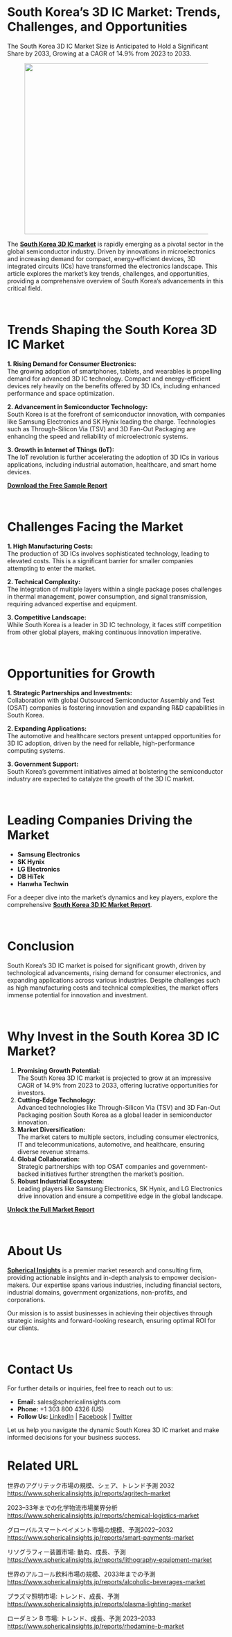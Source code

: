 <h1 id="0679" class="pw-post-title fo fp fq bf fr fs ft fu fv fw fx fy fz ga gb gc gd ge gf gg gh gi gj gk gl gm gn go gp gq bk" data-testid="storyTitle" data-selectable-paragraph=""><strong class="al">South Korea&rsquo;s 3D IC Market: Trends, Challenges, and Opportunities</strong></h1>
<div class="fj fk fl fm fn">
<div class="ab cb">
<div class="ci bh ev ew ex ey">
<p id="5dd2" class="pw-post-body-paragraph la lb fq lc b ld le lf lg lh li lj lk ll lm ln lo lp lq lr ls lt lu lv lw lx fj bk" data-selectable-paragraph="">The South Korea 3D IC Market Size is Anticipated to Hold a Significant Share by 2033, Growing at a CAGR of 14.9% from 2023 to 2033.</p>
<figure class="mb mc md me mf mg ly lz paragraph-image">
<div class="mh mi ed mj bh mk" tabindex="0">
<div class="ly lz ma"><picture><source srcset="https://miro.medium.com/v2/resize:fit:640/format:webp/1*y7cA4MEiTveL0QIq1OGxww.jpeg 640w, https://miro.medium.com/v2/resize:fit:720/format:webp/1*y7cA4MEiTveL0QIq1OGxww.jpeg 720w, https://miro.medium.com/v2/resize:fit:750/format:webp/1*y7cA4MEiTveL0QIq1OGxww.jpeg 750w, https://miro.medium.com/v2/resize:fit:786/format:webp/1*y7cA4MEiTveL0QIq1OGxww.jpeg 786w, https://miro.medium.com/v2/resize:fit:828/format:webp/1*y7cA4MEiTveL0QIq1OGxww.jpeg 828w, https://miro.medium.com/v2/resize:fit:1100/format:webp/1*y7cA4MEiTveL0QIq1OGxww.jpeg 1100w, https://miro.medium.com/v2/resize:fit:1400/format:webp/1*y7cA4MEiTveL0QIq1OGxww.jpeg 1400w" type="image/webp" sizes="(min-resolution: 4dppx) and (max-width: 700px) 50vw, (-webkit-min-device-pixel-ratio: 4) and (max-width: 700px) 50vw, (min-resolution: 3dppx) and (max-width: 700px) 67vw, (-webkit-min-device-pixel-ratio: 3) and (max-width: 700px) 65vw, (min-resolution: 2.5dppx) and (max-width: 700px) 80vw, (-webkit-min-device-pixel-ratio: 2.5) and (max-width: 700px) 80vw, (min-resolution: 2dppx) and (max-width: 700px) 100vw, (-webkit-min-device-pixel-ratio: 2) and (max-width: 700px) 100vw, 700px" /><source srcset="https://miro.medium.com/v2/resize:fit:640/1*y7cA4MEiTveL0QIq1OGxww.jpeg 640w, https://miro.medium.com/v2/resize:fit:720/1*y7cA4MEiTveL0QIq1OGxww.jpeg 720w, https://miro.medium.com/v2/resize:fit:750/1*y7cA4MEiTveL0QIq1OGxww.jpeg 750w, https://miro.medium.com/v2/resize:fit:786/1*y7cA4MEiTveL0QIq1OGxww.jpeg 786w, https://miro.medium.com/v2/resize:fit:828/1*y7cA4MEiTveL0QIq1OGxww.jpeg 828w, https://miro.medium.com/v2/resize:fit:1100/1*y7cA4MEiTveL0QIq1OGxww.jpeg 1100w, https://miro.medium.com/v2/resize:fit:1400/1*y7cA4MEiTveL0QIq1OGxww.jpeg 1400w" sizes="(min-resolution: 4dppx) and (max-width: 700px) 50vw, (-webkit-min-device-pixel-ratio: 4) and (max-width: 700px) 50vw, (min-resolution: 3dppx) and (max-width: 700px) 67vw, (-webkit-min-device-pixel-ratio: 3) and (max-width: 700px) 65vw, (min-resolution: 2.5dppx) and (max-width: 700px) 80vw, (-webkit-min-device-pixel-ratio: 2.5) and (max-width: 700px) 80vw, (min-resolution: 2dppx) and (max-width: 700px) 100vw, (-webkit-min-device-pixel-ratio: 2) and (max-width: 700px) 100vw, 700px" data-testid="og" /><img class="bh ki ml c" src="https://miro.medium.com/v2/resize:fit:840/1*y7cA4MEiTveL0QIq1OGxww.jpeg" alt="" width="700" height="394" /></picture></div>
</div>
</figure>
<p id="5293" class="pw-post-body-paragraph la lb fq lc b ld le lf lg lh li lj lk ll lm ln lo lp lq lr ls lt lu lv lw lx fj bk" data-selectable-paragraph="">The&nbsp;<a class="af mm" href="https://www.sphericalinsights.com/reports/south-korea-3d-ic-market" target="_blank" rel="noopener ugc nofollow"><strong class="lc fr">South Korea 3D IC market</strong></a>&nbsp;is rapidly emerging as a pivotal sector in the global semiconductor industry. Driven by innovations in microelectronics and increasing demand for compact, energy-efficient devices, 3D integrated circuits (ICs) have transformed the electronics landscape. This article explores the market&rsquo;s key trends, challenges, and opportunities, providing a comprehensive overview of South Korea&rsquo;s advancements in this critical field.</p>
</div>
</div>
</div>
<div class="ab cb mn mo mp mq">&nbsp;</div>
<div class="fj fk fl fm fn">
<div class="ab cb">
<div class="ci bh ev ew ex ey">
<h1 id="3aef" class="mv mw fq bf mx my mz na nb nc nd ne nf ng nh ni nj nk nl nm nn no np nq nr ns bk" data-selectable-paragraph="">Trends Shaping the South Korea 3D IC Market</h1>
<p id="85de" class="pw-post-body-paragraph la lb fq lc b ld nt lf lg lh nu lj lk ll nv ln lo lp nw lr ls lt nx lv lw lx fj bk" data-selectable-paragraph=""><strong class="lc fr">1. Rising Demand for Consumer Electronics:</strong><br />The growing adoption of smartphones, tablets, and wearables is propelling demand for advanced 3D IC technology. Compact and energy-efficient devices rely heavily on the benefits offered by 3D ICs, including enhanced performance and space optimization.</p>
<p id="ad46" class="pw-post-body-paragraph la lb fq lc b ld le lf lg lh li lj lk ll lm ln lo lp lq lr ls lt lu lv lw lx fj bk" data-selectable-paragraph=""><strong class="lc fr">2. Advancement in Semiconductor Technology:</strong><br />South Korea is at the forefront of semiconductor innovation, with companies like Samsung Electronics and SK Hynix leading the charge. Technologies such as Through-Silicon Via (TSV) and 3D Fan-Out Packaging are enhancing the speed and reliability of microelectronic systems.</p>
<p id="7fb6" class="pw-post-body-paragraph la lb fq lc b ld le lf lg lh li lj lk ll lm ln lo lp lq lr ls lt lu lv lw lx fj bk" data-selectable-paragraph=""><strong class="lc fr">3. Growth in Internet of Things (IoT):</strong><br />The IoT revolution is further accelerating the adoption of 3D ICs in various applications, including industrial automation, healthcare, and smart home devices.</p>
<p id="b7c1" class="pw-post-body-paragraph la lb fq lc b ld le lf lg lh li lj lk ll lm ln lo lp lq lr ls lt lu lv lw lx fj bk" data-selectable-paragraph=""><a class="af mm" href="https://www.sphericalinsights.com/request-sample/7123" target="_blank" rel="noopener ugc nofollow"><strong class="lc fr">Download the Free Sample Report</strong></a></p>
</div>
</div>
</div>
<div class="ab cb mn mo mp mq">&nbsp;</div>
<div class="fj fk fl fm fn">
<div class="ab cb">
<div class="ci bh ev ew ex ey">
<h1 id="38d5" class="mv mw fq bf mx my mz na nb nc nd ne nf ng nh ni nj nk nl nm nn no np nq nr ns bk" data-selectable-paragraph="">Challenges Facing the Market</h1>
<p id="267e" class="pw-post-body-paragraph la lb fq lc b ld nt lf lg lh nu lj lk ll nv ln lo lp nw lr ls lt nx lv lw lx fj bk" data-selectable-paragraph=""><strong class="lc fr">1. High Manufacturing Costs:</strong><br />The production of 3D ICs involves sophisticated technology, leading to elevated costs. This is a significant barrier for smaller companies attempting to enter the market.</p>
<p id="a73d" class="pw-post-body-paragraph la lb fq lc b ld le lf lg lh li lj lk ll lm ln lo lp lq lr ls lt lu lv lw lx fj bk" data-selectable-paragraph=""><strong class="lc fr">2. Technical Complexity:</strong><br />The integration of multiple layers within a single package poses challenges in thermal management, power consumption, and signal transmission, requiring advanced expertise and equipment.</p>
<p id="43d7" class="pw-post-body-paragraph la lb fq lc b ld le lf lg lh li lj lk ll lm ln lo lp lq lr ls lt lu lv lw lx fj bk" data-selectable-paragraph=""><strong class="lc fr">3. Competitive Landscape:</strong><br />While South Korea is a leader in 3D IC technology, it faces stiff competition from other global players, making continuous innovation imperative.</p>
</div>
</div>
</div>
<div class="ab cb mn mo mp mq">&nbsp;</div>
<div class="fj fk fl fm fn">
<div class="ab cb">
<div class="ci bh ev ew ex ey">
<h1 id="0717" class="mv mw fq bf mx my mz na nb nc nd ne nf ng nh ni nj nk nl nm nn no np nq nr ns bk" data-selectable-paragraph="">Opportunities for Growth</h1>
<p id="22cd" class="pw-post-body-paragraph la lb fq lc b ld nt lf lg lh nu lj lk ll nv ln lo lp nw lr ls lt nx lv lw lx fj bk" data-selectable-paragraph=""><strong class="lc fr">1. Strategic Partnerships and Investments:</strong><br />Collaboration with global Outsourced Semiconductor Assembly and Test (OSAT) companies is fostering innovation and expanding R&amp;D capabilities in South Korea.</p>
<p id="3271" class="pw-post-body-paragraph la lb fq lc b ld le lf lg lh li lj lk ll lm ln lo lp lq lr ls lt lu lv lw lx fj bk" data-selectable-paragraph=""><strong class="lc fr">2. Expanding Applications:</strong><br />The automotive and healthcare sectors present untapped opportunities for 3D IC adoption, driven by the need for reliable, high-performance computing systems.</p>
<p id="b916" class="pw-post-body-paragraph la lb fq lc b ld le lf lg lh li lj lk ll lm ln lo lp lq lr ls lt lu lv lw lx fj bk" data-selectable-paragraph=""><strong class="lc fr">3. Government Support:</strong><br />South Korea&rsquo;s government initiatives aimed at bolstering the semiconductor industry are expected to catalyze the growth of the 3D IC market.</p>
</div>
</div>
</div>
<div class="ab cb mn mo mp mq">&nbsp;</div>
<div class="fj fk fl fm fn">
<div class="ab cb">
<div class="ci bh ev ew ex ey">
<h1 id="fc69" class="mv mw fq bf mx my mz na nb nc nd ne nf ng nh ni nj nk nl nm nn no np nq nr ns bk" data-selectable-paragraph="">Leading Companies Driving the Market</h1>
<ul class="">
<li id="a9ff" class="la lb fq lc b ld nt lf lg lh nu lj lk ll nv ln lo lp nw lr ls lt nx lv lw lx ny nz oa bk" data-selectable-paragraph=""><strong class="lc fr">Samsung Electronics</strong></li>
<li id="eba4" class="la lb fq lc b ld ob lf lg lh oc lj lk ll od ln lo lp oe lr ls lt of lv lw lx ny nz oa bk" data-selectable-paragraph=""><strong class="lc fr">SK Hynix</strong></li>
<li id="856d" class="la lb fq lc b ld ob lf lg lh oc lj lk ll od ln lo lp oe lr ls lt of lv lw lx ny nz oa bk" data-selectable-paragraph=""><strong class="lc fr">LG Electronics</strong></li>
<li id="ba25" class="la lb fq lc b ld ob lf lg lh oc lj lk ll od ln lo lp oe lr ls lt of lv lw lx ny nz oa bk" data-selectable-paragraph=""><strong class="lc fr">DB HiTek</strong></li>
<li id="3ce6" class="la lb fq lc b ld ob lf lg lh oc lj lk ll od ln lo lp oe lr ls lt of lv lw lx ny nz oa bk" data-selectable-paragraph=""><strong class="lc fr">Hanwha Techwin</strong></li>
</ul>
<p id="3993" class="pw-post-body-paragraph la lb fq lc b ld le lf lg lh li lj lk ll lm ln lo lp lq lr ls lt lu lv lw lx fj bk" data-selectable-paragraph="">For a deeper dive into the market&rsquo;s dynamics and key players, explore the comprehensive&nbsp;<a class="af mm" href="https://www.sphericalinsights.com/reports/south-korea-3d-ic-market" target="_blank" rel="noopener ugc nofollow"><strong class="lc fr">South Korea 3D IC Market Report</strong></a>.</p>
</div>
</div>
</div>
<div class="ab cb mn mo mp mq">&nbsp;</div>
<div class="fj fk fl fm fn">
<div class="ab cb">
<div class="ci bh ev ew ex ey">
<h1 id="c7c9" class="mv mw fq bf mx my mz na nb nc nd ne nf ng nh ni nj nk nl nm nn no np nq nr ns bk" data-selectable-paragraph="">Conclusion</h1>
<p id="808e" class="pw-post-body-paragraph la lb fq lc b ld nt lf lg lh nu lj lk ll nv ln lo lp nw lr ls lt nx lv lw lx fj bk" data-selectable-paragraph="">South Korea&rsquo;s 3D IC market is poised for significant growth, driven by technological advancements, rising demand for consumer electronics, and expanding applications across various industries. Despite challenges such as high manufacturing costs and technical complexities, the market offers immense potential for innovation and investment.</p>
</div>
</div>
</div>
<div class="ab cb mn mo mp mq">&nbsp;</div>
<div class="fj fk fl fm fn">
<div class="ab cb">
<div class="ci bh ev ew ex ey">
<h1 id="a343" class="mv mw fq bf mx my mz na nb nc nd ne nf ng nh ni nj nk nl nm nn no np nq nr ns bk" data-selectable-paragraph="">Why Invest in the South Korea 3D IC Market?</h1>
<ol class="">
<li id="b767" class="la lb fq lc b ld nt lf lg lh nu lj lk ll nv ln lo lp nw lr ls lt nx lv lw lx og nz oa bk" data-selectable-paragraph=""><strong class="lc fr">Promising Growth Potential:</strong><br />The South Korea 3D IC market is projected to grow at an impressive CAGR of 14.9% from 2023 to 2033, offering lucrative opportunities for investors.</li>
<li id="4d18" class="la lb fq lc b ld ob lf lg lh oc lj lk ll od ln lo lp oe lr ls lt of lv lw lx og nz oa bk" data-selectable-paragraph=""><strong class="lc fr">Cutting-Edge Technology:</strong><br />Advanced technologies like Through-Silicon Via (TSV) and 3D Fan-Out Packaging position South Korea as a global leader in semiconductor innovation.</li>
<li id="2143" class="la lb fq lc b ld ob lf lg lh oc lj lk ll od ln lo lp oe lr ls lt of lv lw lx og nz oa bk" data-selectable-paragraph=""><strong class="lc fr">Market Diversification:</strong><br />The market caters to multiple sectors, including consumer electronics, IT and telecommunications, automotive, and healthcare, ensuring diverse revenue streams.</li>
<li id="7a74" class="la lb fq lc b ld ob lf lg lh oc lj lk ll od ln lo lp oe lr ls lt of lv lw lx og nz oa bk" data-selectable-paragraph=""><strong class="lc fr">Global Collaboration:</strong><br />Strategic partnerships with top OSAT companies and government-backed initiatives further strengthen the market&rsquo;s position.</li>
<li id="9bde" class="la lb fq lc b ld ob lf lg lh oc lj lk ll od ln lo lp oe lr ls lt of lv lw lx og nz oa bk" data-selectable-paragraph=""><strong class="lc fr">Robust Industrial Ecosystem:</strong><br />Leading players like Samsung Electronics, SK Hynix, and LG Electronics drive innovation and ensure a competitive edge in the global landscape.</li>
</ol>
<p id="1bd8" class="pw-post-body-paragraph la lb fq lc b ld le lf lg lh li lj lk ll lm ln lo lp lq lr ls lt lu lv lw lx fj bk" data-selectable-paragraph=""><a class="af mm" href="https://www.sphericalinsights.com/reports/south-korea-3d-ic-market" target="_blank" rel="noopener ugc nofollow"><strong class="lc fr">Unlock the Full Market Report</strong></a></p>
</div>
</div>
</div>
<div class="ab cb mn mo mp mq">&nbsp;</div>
<div class="fj fk fl fm fn">
<div class="ab cb">
<div class="ci bh ev ew ex ey">
<h1 id="664b" class="mv mw fq bf mx my mz na nb nc nd ne nf ng nh ni nj nk nl nm nn no np nq nr ns bk" data-selectable-paragraph="">About Us</h1>
<p id="3b46" class="pw-post-body-paragraph la lb fq lc b ld nt lf lg lh nu lj lk ll nv ln lo lp nw lr ls lt nx lv lw lx fj bk" data-selectable-paragraph=""><a class="af mm" href="https://www.sphericalinsights.com/" target="_blank" rel="noopener ugc nofollow"><strong class="lc fr">Spherical Insights</strong></a>&nbsp;is a premier market research and consulting firm, providing actionable insights and in-depth analysis to empower decision-makers. Our expertise spans various industries, including financial sectors, industrial domains, government organizations, non-profits, and corporations.</p>
<p id="00cd" class="pw-post-body-paragraph la lb fq lc b ld le lf lg lh li lj lk ll lm ln lo lp lq lr ls lt lu lv lw lx fj bk" data-selectable-paragraph="">Our mission is to assist businesses in achieving their objectives through strategic insights and forward-looking research, ensuring optimal ROI for our clients.</p>
</div>
</div>
</div>
<div class="ab cb mn mo mp mq">&nbsp;</div>
<div class="fj fk fl fm fn">
<div class="ab cb">
<div class="ci bh ev ew ex ey">
<h1 id="a6c9" class="mv mw fq bf mx my mz na nb nc nd ne nf ng nh ni nj nk nl nm nn no np nq nr ns bk" data-selectable-paragraph="">Contact Us</h1>
<p id="4b20" class="pw-post-body-paragraph la lb fq lc b ld nt lf lg lh nu lj lk ll nv ln lo lp nw lr ls lt nx lv lw lx fj bk" data-selectable-paragraph="">For further details or inquiries, feel free to reach out to us:</p>
<ul class="">
<li id="8ca2" class="la lb fq lc b ld le lf lg lh li lj lk ll lm ln lo lp lq lr ls lt lu lv lw lx ny nz oa bk" data-selectable-paragraph=""><strong class="lc fr">Email:</strong>&nbsp;sales@sphericalinsights.com</li>
<li id="3edf" class="la lb fq lc b ld ob lf lg lh oc lj lk ll od ln lo lp oe lr ls lt of lv lw lx ny nz oa bk" data-selectable-paragraph=""><strong class="lc fr">Phone:</strong>&nbsp;+1 303 800 4326 (US)</li>
<li id="046c" class="la lb fq lc b ld ob lf lg lh oc lj lk ll od ln lo lp oe lr ls lt of lv lw lx ny nz oa bk" data-selectable-paragraph=""><strong class="lc fr">Follow Us:&nbsp;</strong><a class="af mm" href="https://www.linkedin.com/company/spherical-insight/" target="_blank" rel="noopener ugc nofollow">LinkedIn</a>&nbsp;|&nbsp;<a class="af mm" href="https://www.facebook.com/sphericalinsights22" target="_blank" rel="noopener ugc nofollow">Facebook</a>&nbsp;|&nbsp;<a class="af mm" href="https://twitter.com/SInsights_US" target="_blank" rel="noopener ugc nofollow">Twitter</a></li>
</ul>
<p id="69d7" class="pw-post-body-paragraph la lb fq lc b ld le lf lg lh li lj lk ll lm ln lo lp lq lr ls lt lu lv lw lx fj bk" data-selectable-paragraph="">Let us help you navigate the dynamic South Korea 3D IC market and make informed decisions for your business success.</p>
<h1 id="34fb" class="mv mw fq bf mx my oh na nb nc oi ne nf ng oj ni nj nk ok nm nn no ol nq nr ns bk" data-selectable-paragraph="">Related URL</h1>
<p id="8419" class="pw-post-body-paragraph la lb fq lc b ld nt lf lg lh nu lj lk ll nv ln lo lp nw lr ls lt nx lv lw lx fj bk" data-selectable-paragraph="">世界のアグリテック市場の規模、シェア、トレンド予測 2032<br /><a class="af mm" href="https://www.sphericalinsights.jp/reports/agritech-market" target="_blank" rel="noopener ugc nofollow">https://www.sphericalinsights.jp/reports/agritech-market</a></p>
<p id="8e50" class="pw-post-body-paragraph la lb fq lc b ld le lf lg lh li lj lk ll lm ln lo lp lq lr ls lt lu lv lw lx fj bk" data-selectable-paragraph="">2023&ndash;33年までの化学物流市場業界分析<br /><a class="af mm" href="https://www.sphericalinsights.jp/reports/chemical-logistics-market" target="_blank" rel="noopener ugc nofollow">https://www.sphericalinsights.jp/reports/chemical-logistics-market</a></p>
<p id="fd7a" class="pw-post-body-paragraph la lb fq lc b ld le lf lg lh li lj lk ll lm ln lo lp lq lr ls lt lu lv lw lx fj bk" data-selectable-paragraph="">グローバルスマートペイメント市場の規模、予測2022&ndash;2032<br /><a class="af mm" href="https://www.sphericalinsights.jp/reports/smart-payments-market" target="_blank" rel="noopener ugc nofollow">https://www.sphericalinsights.jp/reports/smart-payments-market</a></p>
<p id="e927" class="pw-post-body-paragraph la lb fq lc b ld le lf lg lh li lj lk ll lm ln lo lp lq lr ls lt lu lv lw lx fj bk" data-selectable-paragraph="">リソグラフィー装置市場: 動向、成長、予測<br /><a class="af mm" href="https://www.sphericalinsights.jp/reports/lithography-equipment-market" target="_blank" rel="noopener ugc nofollow">https://www.sphericalinsights.jp/reports/lithography-equipment-market</a></p>
<p id="c379" class="pw-post-body-paragraph la lb fq lc b ld le lf lg lh li lj lk ll lm ln lo lp lq lr ls lt lu lv lw lx fj bk" data-selectable-paragraph="">世界のアルコール飲料市場の規模、2033年までの予測<br /><a class="af mm" href="https://www.sphericalinsights.jp/reports/alcoholic-beverages-market" target="_blank" rel="noopener ugc nofollow">https://www.sphericalinsights.jp/reports/alcoholic-beverages-market</a></p>
<p id="f70b" class="pw-post-body-paragraph la lb fq lc b ld le lf lg lh li lj lk ll lm ln lo lp lq lr ls lt lu lv lw lx fj bk" data-selectable-paragraph="">プラズマ照明市場: トレンド、成長、予測<br /><a class="af mm" href="https://www.sphericalinsights.jp/reports/plasma-lighting-market" target="_blank" rel="noopener ugc nofollow">https://www.sphericalinsights.jp/reports/plasma-lighting-market</a></p>
<p id="1244" class="pw-post-body-paragraph la lb fq lc b ld le lf lg lh li lj lk ll lm ln lo lp lq lr ls lt lu lv lw lx fj bk" data-selectable-paragraph="">ローダミン B 市場: トレンド、成長、予測 2023&ndash;2033<br /><a class="af mm" href="https://www.sphericalinsights.jp/reports/rhodamine-b-market" target="_blank" rel="noopener ugc nofollow">https://www.sphericalinsights.jp/reports/rhodamine-b-market</a></p>
</div>
</div>
</div>
